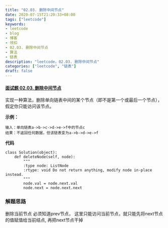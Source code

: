 ```yaml
---
title: "02.03. 删除中间节点"
date: 2020-07-15T21:20:33+08:00
tags: ["leetcode"]
keywords: 
- leetcode
- blog
- 博客
- 领扣
- 02.03. 删除中间节点
- 算法
- 链表
description: "leetcode，02.03. 删除中间节点"
categories: ["leetcode", "链表"]
draft: false
---
```




#### [面试题 02.03. 删除中间节点](https://leetcode-cn.com/problems/delete-middle-node-lcci/)

实现一种算法，删除单向链表中间的某个节点（即不是第一个或最后一个节点），假定你只能访问该节点。

 **示例：**

```
输入：单向链表a->b->c->d->e->f中的节点c
结果：不返回任何数据，但该链表变为a->b->d->e->f
```

**代码**

```
class Solution(object):
    def deleteNode(self, node):
        """
        :type node: ListNode
        :rtype: void Do not return anything, modify node in-place instead.
        """
        node.val = node.next.val
        node.next = node.next.next
```



### 解题思路

删除当前节点 必须知道prev节点， 这里只能访问当前节点，就只能先将next节点的值赋值给当前结点, 再把next节点干掉

